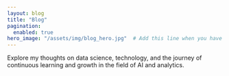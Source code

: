 ```yaml
---
layout: blog
title: "Blog"
pagination:
  enabled: true
hero_image: "/assets/img/blog_hero.jpg"  # Add this line when you have a hero image
---
```

Explore my thoughts on data science, technology, and the journey of continuous learning and growth in the field of AI and analytics.
